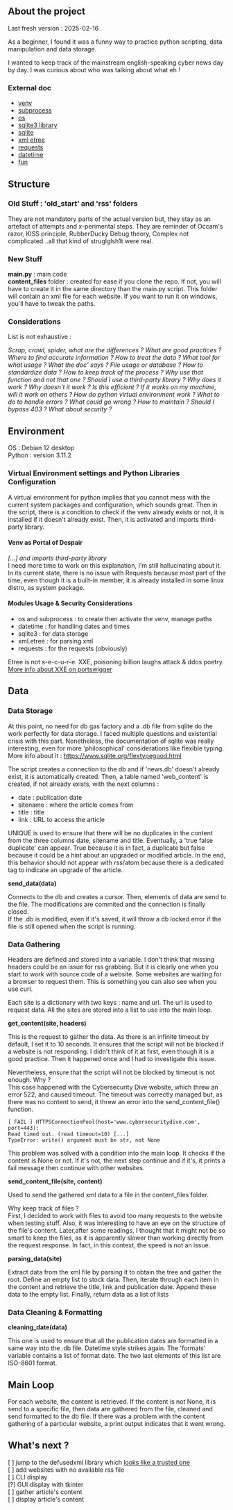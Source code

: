 ## About the project

Last fresh version : 2025-02-16

As a beginner, I found it was a funny way to practice python scripting, data
manipulation and data storage.

I wanted to keep track of the mainstream english-speaking cyber news day by 
day. I was curious about who was talking about what eh !  

### External doc

- [venv](https://docs.python.org/3/library/venv.html)
- [subprocess](https://docs.python.org/3/library/subprocess.html)
- [os](https://docs.python.org/3/library/os.html)
- [sqlite3 library](https://docs.python.org/3/library/sqlite3.html)
- [sqlite](https://www.sqlite.org/docs.html)
- [xml etree](https://docs.python.org/3/library/xml.etree.elementtree.html)
- [requests](https://requests.readthedocs.io/en/latest/)
- [datetime](https://docs.python.org/3/library/datetime.html)
- [fun](https://www.python.org/doc/humor/)

## Structure

### Old Stuff : 'old_start' and 'rss' folders

They are not mandatory parts of the actual version but, they stay as an 
artefact of attempts and x-perimental steps. They are reminder 
of Occam's razor, KISS principle, RubberDucky Debug theory, Complex not 
complicated...all that kind of struglglsh1t were real.  

### New Stuff

**main.py** : main code  
**content_files** folder : created for ease if you clone the repo. If not, you
will have to create it in the same directory than the main.py script. This 
folder will contain an xml file for each website. If you want to run it on
windows, you'll have to tweak the paths. 

### Considerations

List is not exhaustive :

*Scrap, crawl, spider, what are the differences ?
What are good practices ? 
Where to find accurate information ? 
How to treat the data ?
What tool for what usage ?
What the doc' says ?
File usage or database ? 
How to standardize data ? 
How to keep track of the process ? 
Why use that function and not that one ? 
Should I use a third-party library ? 
Why does it work ? 
Why doesn't it work ? 
Is this efficient ? 
If it works on my machine, will it work on others ? 
How do python virtual environment work ? 
What to do to handle errors ? 
What could go wrong ? 
How to maintain ? 
Should I bypass 403 ?
What about security ?*  

## Environment

OS : Debian 12 desktop  
Python : version 3.11.2 

### Virtual Environment settings and Python Libraries Configuration 

A virtual environment for python implies that you cannot mess with the current 
system packages and configuration, which sounds great. 
Then in the script, there is a condition to check if the venv already exists or
not, it is installed if it doesn't already exist. Then, it is activated and 
imports third-party library.  

#### Venv as Portal of Despair 

*[...] and imports third-party library*  
I need more time to work on this explanation, I'm still hallucinating about it.
In its current state, there is no issue with Requests because most part of
the time, even though it is a built-in member, it is already installed
in some linux distro, as system package. 

#### Modules Usage & Security Considerations

- os and subprocess : to create then activate the venv, manage paths
- datetime : for handling dates and times
- sqlite3 : for data storage
- xml.etree : for parsing xml
- requests : for the requests (obviously)

Etree is not s-e-c-u-r-e. XXE, poisoning billion laughs attack & ddos poetry.
[More info about XXE on portswigger](https://portswigger.net/web-security/xxe)  

## Data

### Data Storage

At this point, no need for db gas factory and a .db file from sqlite do the 
work perfectly for data storage. I faced multiple questions and existential 
crisis with this part. Nonetheless, the documentation of sqlite was really 
interesting, even for more 'philosophical' considerations like flexible typing.
More info about it : https://www.sqlite.org/flextypegood.html

The script creates a connection to the db and if 'news.db' doesn't already 
exist, it is automatically created. Then, a table named 'web_content' is 
created, if not already exists, with the next columns : 

- date : publication date
- sitename : where the article comes from
- title : title
- link : URL to access the article

UNIQUE is used to ensure that there will be no duplicates in the content from 
the three columns date, sitename and title. 
Eventually, a 'true false duplicate' can appear. 
True because it is in fact, a duplicate but false because it could
be a hint about an upgraded or modified article. 
In the end, this behavior should not appear with rss/atom because there is a 
dedicated tag to indicate an upgrade of the article.

**send_data(data)**

Connects to the db and creates a cursor. Then, elements of data are
send to the file. The modifications are commited and the connection is finally
closed.  
If the .db is modified, even if it's saved, it will throw a db locked 
error if the file is still opened when the script is running. 

### Data Gathering

Headers are defined and stored into a variable. I don't think that missing
headers could be an issue for rss grabbing. But it is clearly one when you
start to work with source code of a website. Some websites are waiting for a
browser to request them. This is something you can also see when you use curl. 

Each site is a dictionary with two keys : name and url. The url is used to
request data. All the sites are stored into a list to use into the main loop.

**get_content(site, headers)**  

This is the request to gather the data. 
As there is an infinite timeout by default, I set it to 10 seconds. 
It ensures that the script will not be blocked if a website is not responding.
I didn't think of it at first, even though it is a good practice. 
Then it happened once and I had to investigate this issue.  

Nevertheless, ensure that the script will not be blocked by timeout is not 
enough. Why ?  
This case happened with the Cybersecurity Dive website, which threw an error 
522, and caused timeout. The timeout was correctly managed but, as there was no 
content to send, it threw an error into the send_content_file() function. 

```
[ FAIL ] HTTPSConnectionPool(host='www.cybersecuritydive.com', port=443): 
Read timed out. (read timeout=10) [...]
TypeError: write() argument must be str, not None
```
This problem was solved with a condition into the main loop. It checks if the 
content is None or not. If it's not, the next step continue and if it's, it
prints a fail message then continue with other websites.

**send_content_file(site, content)**

Used to send the gathered xml data to a file in the content_files folder.  

Why keep track of files ?  
First, I decided to work with files to avoid too many requests to the website
when testing stuff. Also, it was interesting to have an eye on the structure of
the file's content.
Later,after some readings, I thought that it might not be so smart to keep
the files, as it is apparently slower than working directly from the request 
response. In fact, in this context, the speed is not an issue.

**parsing_data(site)**

Extract data from the xml file by parsing it to obtain the tree and 
gather the root. Define an empty list to stock data. Then, iterate through 
each item in the content and retrieve the title, link and publication date. 
Append these data to the empty list. Finally, return data as a list of lists

### Data Cleaning & Formatting

**cleaning_date(data)**

This one is used to ensure that all the publication dates are formatted in
a same way into the .db file. Datetime style strikes again. The 'formats'
variable contains a list of format date. The two last elements of this list
are ISO-8601 format. 

## Main Loop

For each website, the content is retrieved. If the content is not None, it is
send to a specific file, then data are gathered from the file, cleaned and send
formatted to the db file. If there was a problem with the content gathering of
a particular website, a print output indicates that it went wrong. 

## What's next ? 

[ ] jump to the defusedxml library which [looks like a trusted 
one](https://pypistats.org/packages/defusedxml)  
[ ] add websites with no available rss file  
[ ] CLI display  
[?] GUI display with tkinter  
[ ] gather article's content   
[ ] display article's content
